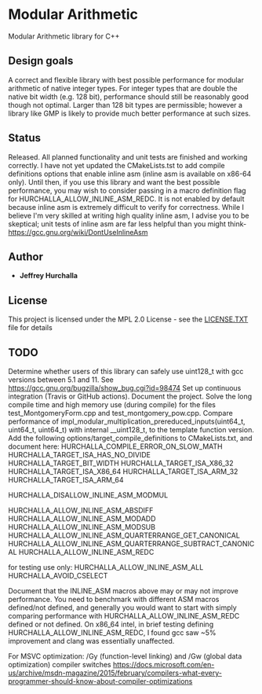 # Modular Arithmetic
Modular Arithmetic library for C++

## Design goals

A correct and flexible library with best possible performance for modular arithmetic of native integer types.  For integer types that are double the native bit width (e.g. 128 bit), performance should still be reasonably good though not optimal.  Larger than 128 bit types are permissible; however a library like GMP is likely to provide much better performance at such sizes.

## Status

Released.  All planned functionality and unit tests are finished and working correctly.  I have not yet updated the CMakeLists.tst to add compile definitions options that enable inline asm (inline asm is available on x86-64 only).  Until then, if you use this library and want the best possible performance, you may wish to consider passing in a macro definition flag for HURCHALLA_ALLOW_INLINE_ASM_REDC.  It is not enabled by default because inline asm is extremely difficult to verify for correctness.  While I believe I'm very skilled at writing high quality inline asm, I advise you to be skeptical; unit tests of inline asm are far less helpful than you might think- https://gcc.gnu.org/wiki/DontUseInlineAsm

## Author

* **Jeffrey Hurchalla**

## License

This project is licensed under the MPL 2.0 License - see the [LICENSE.TXT](LICENSE.TXT) file for details

## TODO

Determine whether users of this library can safely use uint128_t with gcc versions between 5.1 and 11.  See https://gcc.gnu.org/bugzilla/show_bug.cgi?id=98474
Set up continuous integration (Travis or GitHub actions).
Document the project.
Solve the long compile time and high memory use (during compile) for the files test_MontgomeryForm.cpp and test_montgomery_pow.cpp.
Compare performance of impl_modular_multiplication_prereduced_inputs(uint64_t, uint64_t, uint64_t) with internal __uint128_t, to the template function version.
Add the following options/target_compile_definitions to CMakeLists.txt, and document here:
HURCHALLA_COMPILE_ERROR_ON_SLOW_MATH
HURCHALLA_TARGET_ISA_HAS_NO_DIVIDE
HURCHALLA_TARGET_BIT_WIDTH
HURCHALLA_TARGET_ISA_X86_32
HURCHALLA_TARGET_ISA_X86_64
HURCHALLA_TARGET_ISA_ARM_32
HURCHALLA_TARGET_ISA_ARM_64

HURCHALLA_DISALLOW_INLINE_ASM_MODMUL

HURCHALLA_ALLOW_INLINE_ASM_ABSDIFF
HURCHALLA_ALLOW_INLINE_ASM_MODADD
HURCHALLA_ALLOW_INLINE_ASM_MODSUB
HURCHALLA_ALLOW_INLINE_ASM_QUARTERRANGE_GET_CANONICAL
HURCHALLA_ALLOW_INLINE_ASM_QUARTERRANGE_SUBTRACT_CANONICAL
HURCHALLA_ALLOW_INLINE_ASM_REDC

for testing use only:
HURCHALLA_ALLOW_INLINE_ASM_ALL
HURCHALLA_AVOID_CSELECT

Document that the INLINE_ASM macros above may or may not improve performance.  You need to benchmark with different ASM macros defined/not defined, and generally you would want to start with simply comparing performance with HURCHALLA_ALLOW_INLINE_ASM_REDC defined or not defined.  On x86_64 intel, in brief testing defining HURCHALLA_ALLOW_INLINE_ASM_REDC, I found gcc saw ~5% improvement and clang was essentially unaffected.

For MSVC optimization: /Gy (function-level linking) and /Gw (global data optimization) compiler switches
https://docs.microsoft.com/en-us/archive/msdn-magazine/2015/february/compilers-what-every-programmer-should-know-about-compiler-optimizations
